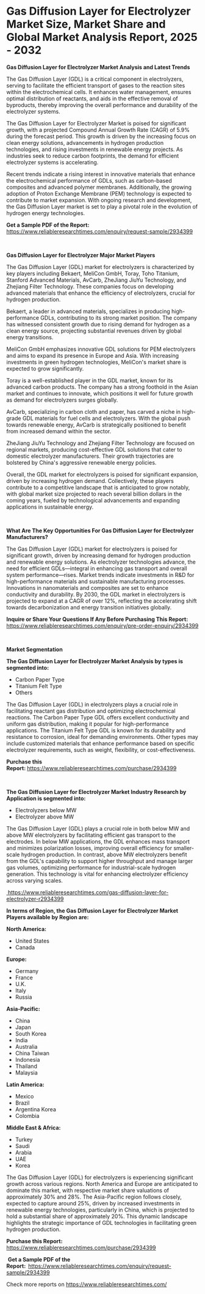 <p><h1>Gas Diffusion Layer for Electrolyzer Market Size, Market Share and Global Market Analysis Report, 2025 - 2032</h1></p><p><strong>Gas Diffusion Layer for Electrolyzer Market Analysis and Latest Trends</strong></p>
<p><p>The Gas Diffusion Layer (GDL) is a critical component in electrolyzers, serving to facilitate the efficient transport of gases to the reaction sites within the electrochemical cells. It enhances water management, ensures optimal distribution of reactants, and aids in the effective removal of byproducts, thereby improving the overall performance and durability of the electrolyzer systems. </p><p>The Gas Diffusion Layer for Electrolyzer Market is poised for significant growth, with a projected Compound Annual Growth Rate (CAGR) of 5.9% during the forecast period. This growth is driven by the increasing focus on clean energy solutions, advancements in hydrogen production technologies, and rising investments in renewable energy projects. As industries seek to reduce carbon footprints, the demand for efficient electrolyzer systems is accelerating.</p><p>Recent trends indicate a rising interest in innovative materials that enhance the electrochemical performance of GDLs, such as carbon-based composites and advanced polymer membranes. Additionally, the growing adoption of Proton Exchange Membrane (PEM) technology is expected to contribute to market expansion. With ongoing research and development, the Gas Diffusion Layer market is set to play a pivotal role in the evolution of hydrogen energy technologies.</p></p>
<p><strong>Get a Sample PDF of the Report:&nbsp;</strong> <a href="https://www.reliableresearchtimes.com/enquiry/request-sample/2934399?utm_campaign=3214&utm_medium=2&utm_source=Github&utm_content=ia&utm_term=13032025&utm_id=gas-diffusion-layer-for-electrolyzer">https://www.reliableresearchtimes.com/enquiry/request-sample/2934399</a></p>
<p>&nbsp;</p>
<p><strong>Gas Diffusion Layer for Electrolyzer Major Market Players</strong></p>
<p><p>The Gas Diffusion Layer (GDL) market for electrolyzers is characterized by key players including Bekaert, MeliCon GmbH, Toray, Toho Titanium, Stanford Advanced Materials, AvCarb, ZheJiang JiuYu Technology, and Zhejiang Filter Technology. These companies focus on developing advanced materials that enhance the efficiency of electrolyzers, crucial for hydrogen production.</p><p>Bekaert, a leader in advanced materials, specializes in producing high-performance GDLs, contributing to its strong market position. The company has witnessed consistent growth due to rising demand for hydrogen as a clean energy source, projecting substantial revenues driven by global energy transitions.</p><p>MeliCon GmbH emphasizes innovative GDL solutions for PEM electrolyzers and aims to expand its presence in Europe and Asia. With increasing investments in green hydrogen technologies, MeliCon's market share is expected to grow significantly.</p><p>Toray is a well-established player in the GDL market, known for its advanced carbon products. The company has a strong foothold in the Asian market and continues to innovate, which positions it well for future growth as demand for electrolyzers surges globally.</p><p>AvCarb, specializing in carbon cloth and paper, has carved a niche in high-grade GDL materials for fuel cells and electrolyzers. With the global push towards renewable energy, AvCarb is strategically positioned to benefit from increased demand within the sector.</p><p>ZheJiang JiuYu Technology and Zhejiang Filter Technology are focused on regional markets, producing cost-effective GDL solutions that cater to domestic electrolyzer manufacturers. Their growth trajectories are bolstered by China's aggressive renewable energy policies.</p><p>Overall, the GDL market for electrolyzers is poised for significant expansion, driven by increasing hydrogen demand. Collectively, these players contribute to a competitive landscape that is anticipated to grow notably, with global market size projected to reach several billion dollars in the coming years, fueled by technological advancements and expanding applications in sustainable energy.</p></p>
<p>&nbsp;</p>
<p><strong>What Are The Key Opportunities For Gas Diffusion Layer for Electrolyzer Manufacturers?</strong></p>
<p><p>The Gas Diffusion Layer (GDL) market for electrolyzers is poised for significant growth, driven by increasing demand for hydrogen production and renewable energy solutions. As electrolyzer technologies advance, the need for efficient GDLs—integral in enhancing gas transport and overall system performance—rises. Market trends indicate investments in R&D for high-performance materials and sustainable manufacturing processes. Innovations in nanomaterials and composites are set to enhance conductivity and durability. By 2030, the GDL market in electrolyzers is projected to expand at a CAGR of over 12%, reflecting the accelerating shift towards decarbonization and energy transition initiatives globally.</p></p>
<p><strong>Inquire or Share Your Questions If Any Before Purchasing This Report:</strong> <a href="https://www.reliableresearchtimes.com/enquiry/pre-order-enquiry/2934399?utm_campaign=3214&utm_medium=2&utm_source=Github&utm_content=ia&utm_term=13032025&utm_id=gas-diffusion-layer-for-electrolyzer">https://www.reliableresearchtimes.com/enquiry/pre-order-enquiry/2934399</a></p>
<p>&nbsp;</p>
<p><strong>Market Segmentation</strong></p>
<p><strong>The Gas Diffusion Layer for Electrolyzer Market Analysis by types is segmented into:</strong></p>
<p><ul><li>Carbon Paper Type</li><li>Titanium Felt Type</li><li>Others</li></ul></p>
<p><p>The Gas Diffusion Layer (GDL) in electrolyzers plays a crucial role in facilitating reactant gas distribution and optimizing electrochemical reactions. The Carbon Paper Type GDL offers excellent conductivity and uniform gas distribution, making it popular for high-performance applications. The Titanium Felt Type GDL is known for its durability and resistance to corrosion, ideal for demanding environments. Other types may include customized materials that enhance performance based on specific electrolyzer requirements, such as weight, flexibility, or cost-effectiveness.</p></p>
<p><strong>Purchase this Report:&nbsp;</strong><a href="https://www.reliableresearchtimes.com/purchase/2934399?utm_campaign=3214&utm_medium=2&utm_source=Github&utm_content=ia&utm_term=13032025&utm_id=gas-diffusion-layer-for-electrolyzer">https://www.reliableresearchtimes.com/purchase/2934399</a></p>
<p>&nbsp;</p>
<p><strong>The Gas Diffusion Layer for Electrolyzer Market Industry Research by Application is segmented into:</strong></p>
<p><ul><li>Electrolyzers below MW</li><li>Electrolyzer above MW</li></ul></p>
<p><p>The Gas Diffusion Layer (GDL) plays a crucial role in both below MW and above MW electrolyzers by facilitating efficient gas transport to the electrodes. In below MW applications, the GDL enhances mass transport and minimizes polarization losses, improving overall efficiency for smaller-scale hydrogen production. In contrast, above MW electrolyzers benefit from the GDL's capability to support higher throughput and manage larger gas volumes, optimizing performance for industrial-scale hydrogen generation. This technology is vital for enhancing electrolyzer efficiency across varying scales.</p></p>
<p><a href="https://www.reliableresearchtimes.com/gas-diffusion-layer-for-electrolyzer-r2934399?utm_campaign=3214&utm_medium=2&utm_source=Github&utm_content=ia&utm_term=13032025&utm_id=gas-diffusion-layer-for-electrolyzer">&nbsp;https://www.reliableresearchtimes.com/gas-diffusion-layer-for-electrolyzer-r2934399</a></p>
<p><strong>In terms of Region, the Gas Diffusion Layer for Electrolyzer Market Players available by Region are:</strong></p>
<p>
    <p> <strong> North America: </strong>
        <ul>
            <li>United States</li>
            <li>Canada</li>
        </ul>
        </p> 
    <p> <strong> Europe: </strong>
        <ul>
            <li>Germany</li>
            <li>France</li>
            <li>U.K.</li>
            <li>Italy</li>
            <li>Russia</li>
        </ul>
        </p> 
    <p> <strong> Asia-Pacific: </strong>
        <ul>
            <li>China</li>
            <li>Japan</li>
            <li>South Korea</li>
            <li>India</li>
            <li>Australia</li>
            <li>China Taiwan</li>
            <li>Indonesia</li>
            <li>Thailand</li>
            <li>Malaysia</li>
        </ul>
        </p> 
    <p> <strong> Latin America: </strong>
        <ul>
            <li>Mexico</li>
            <li>Brazil</li>
            <li>Argentina Korea</li>
            <li>Colombia</li>
        </ul>
        </p> 
    <p> <strong> Middle East & Africa: </strong>
        <ul>
            <li>Turkey</li>
            <li>Saudi</li>
            <li>Arabia</li>
            <li>UAE</li>
            <li>Korea</li>
        </ul>
    </p>
    </p>
<p><p>The Gas Diffusion Layer (GDL) for electrolyzers is experiencing significant growth across various regions. North America and Europe are anticipated to dominate this market, with respective market share valuations of approximately 30% and 28%. The Asia-Pacific region follows closely, expected to capture around 25%, driven by increased investments in renewable energy technologies, particularly in China, which is projected to hold a substantial share of approximately 20%. This dynamic landscape highlights the strategic importance of GDL technologies in facilitating green hydrogen production.</p></p>
<p><strong>Purchase this Report: </strong><a href="https://www.reliableresearchtimes.com/purchase/2934399?utm_campaign=3214&utm_medium=2&utm_source=Github&utm_content=ia&utm_term=13032025&utm_id=gas-diffusion-layer-for-electrolyzer">https://www.reliableresearchtimes.com/purchase/2934399</a></p>
<p>&nbsp;<strong>Get a Sample PDF of the Report:&nbsp;&nbsp;</strong><a href="https://www.reliableresearchtimes.com/enquiry/request-sample/2934399?utm_campaign=3214&utm_medium=2&utm_source=Github&utm_content=ia&utm_term=13032025&utm_id=gas-diffusion-layer-for-electrolyzer">https://www.reliableresearchtimes.com/enquiry/request-sample/2934399</a></p>
<p><strong></strong></p>
<p>Check more reports on <a href="https://www.reliableresearchtimes.com/?utm_campaign=3214&utm_medium=2&utm_source=Github&utm_content=ia&utm_term=13032025&utm_id=gas-diffusion-layer-for-electrolyzer">https://www.reliableresearchtimes.com/</a></p>